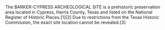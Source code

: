 The BARKER-CYPRESS ARCHEOLOGICAL SITE is a prehistoric preservation area located in Cypress, Harris County, Texas and listed on the National Register of Historic Places.[1][2] Due to restrictions from the Texas Historic Commission, the exact site location cannot be revealed.[3]
